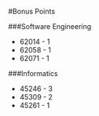 #Bonus Points

###Software Engineering

* 62014 - 1
* 62058 - 1
* 62071 - 1

###Informatics
* 45246 - 3
* 45309 - 2
* 45261 - 1
